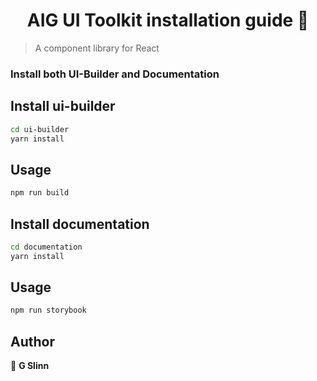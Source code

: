 

<h1 align="center">AIG UI Toolkit installation guide 👋</h1>

> A component library for React

### Install both UI-Builder and Documentation

## Install ui-builder

```sh
cd ui-builder
yarn install
```

## Usage

```sh
npm run build
```

## Install documentation

```sh
cd documentation
yarn install
```

## Usage

```sh
npm run storybook
```




## Author

👤 **G Slinn**











